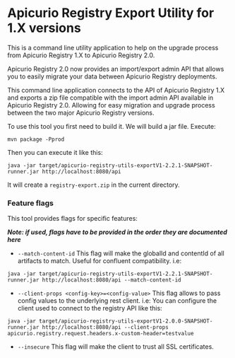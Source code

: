 # Apicurio Registry Export Utility for 1.X versions

This is a command line utility application to help on the upgrade process from Apicurio Registry 1.X to Apicurio Registry 2.0.

Apicurio Registry 2.0 now provides an import/export admin API that allows you to easily migrate your data between Apicurio Registry deployments.

This command line application connects to the API of Apicurio Registry 1.X and exports a zip file compatible with the import admin API available in Apicurio Registry 2.0. Allowing for easy migration and upgrade process between the two major Apicurio Registry versions.

To use this tool you first need to build it. We will build a jar file. Execute:
```
mvn package -Pprod
```

Then you can execute it like this:
```
java -jar target/apicurio-registry-utils-exportV1-2.2.1-SNAPSHOT-runner.jar http://localhost:8080/api
```
It will create a `registry-export.zip` in the current directory.

### Feature flags

This tool provides flags for specific features:

***Note: if used, flags have to be provided in the order they are documented here***

+ `--match-content-id` This flag will make the globalId and contentId of all artifacts to match. Useful for confluent compatibility.
i.e:
```
java -jar target/apicurio-registry-utils-exportV1-2.2.1-SNAPSHOT-runner.jar http://localhost:8080/api --match-content-id
```

+ `--client-props <config-key>=<config-value>` This flag allows to pass config values to the underlying rest client.
i.e: You can configure the client used to connect to the registry API like this:
```
java -jar target/apicurio-registry-utils-exportV1-2.0.0-SNAPSHOT-runner.jar http://localhost:8080/api --client-props apicurio.registry.request.headers.x-custom-header=testvalue
```

+ `--insecure` This flag will make the client to trust all SSL certificates.